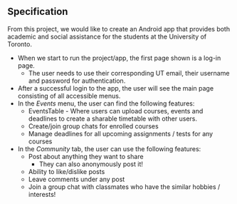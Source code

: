 ## Specification

From this project, we would like to create an Android app that provides both academic and
social assistance for the students at the University of Toronto.

* When we start to run the project/app, the first page shown is a log-in page. 
  * The user needs to use their corresponding UT email, their username and password for authentication. 
* After a successful login to the app, the user will see the main page consisting of all accessible menus. 
* In the *Events* menu, the user can find the following features:
  * EventsTable - Where users can upload courses, events and deadlines to create a sharable timetable with other users.
  * Create/join group chats for enrolled courses
  * Manage deadlines for all upcoming assignments / tests for any courses
* In the *Community* tab, the user can use the following features:
  * Post about anything they want to share 
    * They can also anonymously post it!
  * Ability to like/dislike posts
  * Leave comments under any post
  * Join a group chat with classmates who have the similar hobbies / interests!